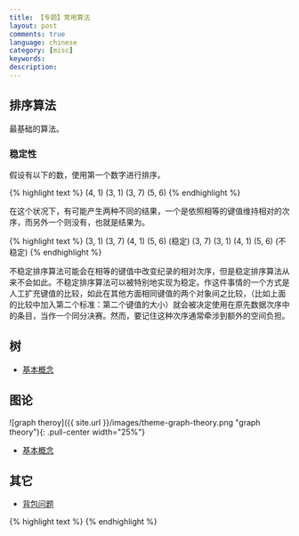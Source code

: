 ```yaml
---
title: 【专题】常用算法
layout: post
comments: true
language: chinese
category: [misc]
keywords:
description:
---
```



<!-- more -->

## 排序算法

最基础的算法。

### 稳定性

假设有以下的数，使用第一个数字进行排序。

{% highlight text %}
(4, 1)  (3, 1)  (3, 7)  (5, 6)
{% endhighlight %}

在这个状况下，有可能产生两种不同的结果，一个是依照相等的键值维持相对的次序，而另外一个则没有，也就是结果为。

{% highlight text %}
(3, 1)  (3, 7)  (4, 1)  (5, 6)   (稳定)
(3, 7)  (3, 1)  (4, 1)  (5, 6)   (不稳定)
{% endhighlight %}

不稳定排序算法可能会在相等的键值中改变纪录的相对次序，但是稳定排序算法从来不会如此。不稳定排序算法可以被特别地实现为稳定。作这件事情的一个方式是人工扩充键值的比较，如此在其他方面相同键值的两个对象间之比较，（比如上面的比较中加入第二个标准：第二个键值的大小）就会被决定使用在原先数据次序中的条目，当作一个同分决赛。然而，要记住这种次序通常牵涉到额外的空间负担。

<!--
原地排序(in-place)<br><br>
原地排序就是指不申请多余的空间来进行的排序，就是在原来的排序数据中比较和交换的排序。</li><br><li>

比较排序测试<br><br>
如果想要进行测试只需要输入如下命令
-->

## 树

* [基本概念](/post/algorithm-structure-trees-introduce.html)

## 图论

![graph theroy]({{ site.url }}/images/theme-graph-theory.png "graph theory"){: .pull-center width="25%"}

* [基本概念](/post/algorithm-graph-theroy-basic-introduce.html)

## 其它

* [背包问题](/post/algorithm-knapsack-problem-introduce.html)

<!--
SkipList
https://yuerblog.cc/2019/02/13/skiplist-rank/
http://zhangtielei.com/posts/blog-redis-skiplist.html
https://github.com/begeekmyfriend/skiplist

一个基于SkipList的KV存储
https://github.com/Softmotions/iowow

Creating Good Looking Diagrams Using Inkscape
http://www.ioncannon.net/utilities/123/10-tips-for-creating-good-looking-diagrams-using-inkscape/

https://github.com/labuladong/fucking-algorithm
## Queue

队列的基本操作包括了 `push()` 以及 `pop()` 操作，其它的接口基本上是一些辅助操作。

在实现时采用了循环队列，为了检查边界条件，实际上会有一个元素的浪费；队头的元素是 `front + 1` 而非 `front` 。
-->


{% highlight text %}
{% endhighlight %}
